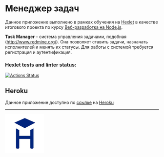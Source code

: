 # Менеджер задач

Данное приложение выполнено в рамках обучения на [Hexlet](https://ru.hexlet.io) в качестве итогового проекта по курсу [Веб-разработка на Node.js](https://ru.hexlet.io/programs/js-web-development).

**Task Manager** – система управления задачами, подобная (http://www.redmine.org/). Она позволяет ставить задачи, назначать исполнителей и менять их статусы. Для работы с системой требуется регистрация и аутентификация.

### Hexlet tests and linter status:
[![Actions Status](https://github.com/shakhov/js-web-development-project-lvl4/workflows/hexlet-check/badge.svg)](https://github.com/shakhov/js-web-development-project-lvl4/actions)

## Heroku

Данное приложение доступно по [ссылке](https://mighty-headland-48829.herokuapp.com/) на [Heroku](https://www.heroku.com/) 

---

![Hexlet Ltd. logo](https://raw.githubusercontent.com/Hexlet/assets/master/images/hexlet_logo128.png)

